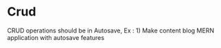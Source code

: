 # Crud
CRUD operations should be in Autosave, Ex : 1) Make content blog MERN application with autosave features 
